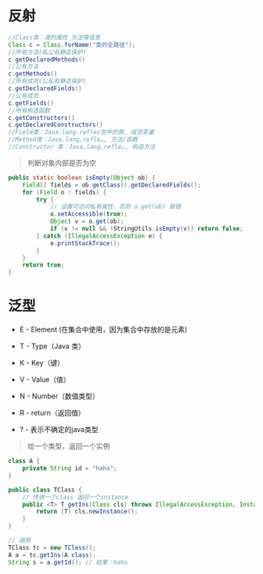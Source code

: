 # 反射

```java
//Class类：类的属性 方法等信息
Class c = Class.forName("类的全路径");
//所有方法(私公有静态保护)
c.getDeclaredMethods()
//公有方法
c.getMethods()
//所有成员(公私有静态保护)
c.getDeclaredFields()
//公有成员
c.getFields()
//所有构造函数
c.getConstructors()
c.getDeclaredConstructors()
//Field类：Java.lang.reflec包中的类, 成员变量
//Method类：Java.lang.refle…, 方法/函数
//Constructor 类：Java.lang.refle…, 构造方法
```

> 判断对象内部是否为空

```java
public static boolean isEmpty(Object ob) {
    Field[] fields = ob.getClass().getDeclaredFields();
    for (Field o : fields) {
        try {
            // 设置可访问私有属性，否则 o.get(ob) 报错
            o.setAccessible(true);
            Object v = o.get(ob);
            if (v != null && !StringUtils.isEmpty(v)) return false;
        } catch (IllegalAccessException e) {
            e.printStackTrace();
        }
    }
    return true;
}
```

# 泛型

- E - Element (在集合中使用，因为集合中存放的是元素)

- T - Type（Java 类）

- K - Key（键）

- V - Value（值）

- N - Number（数值类型）

- R - return（返回值）

- ? - 表示不确定的java类型

> 给一个类型，返回一个实例

```java
class A {
    private String id = "haha";
}

public class TClass {
    // 传进一个class 返回一个instance
    public <T> T getIns(Class cls) throws IllegalAccessException, InstantiationException {
        return (T) cls.newInstance();
    }
}

// 调用
TClass tc = new TClass();
A a = tc.getIns(A.class);
String s = a.getId(); // 结果：haha
```

